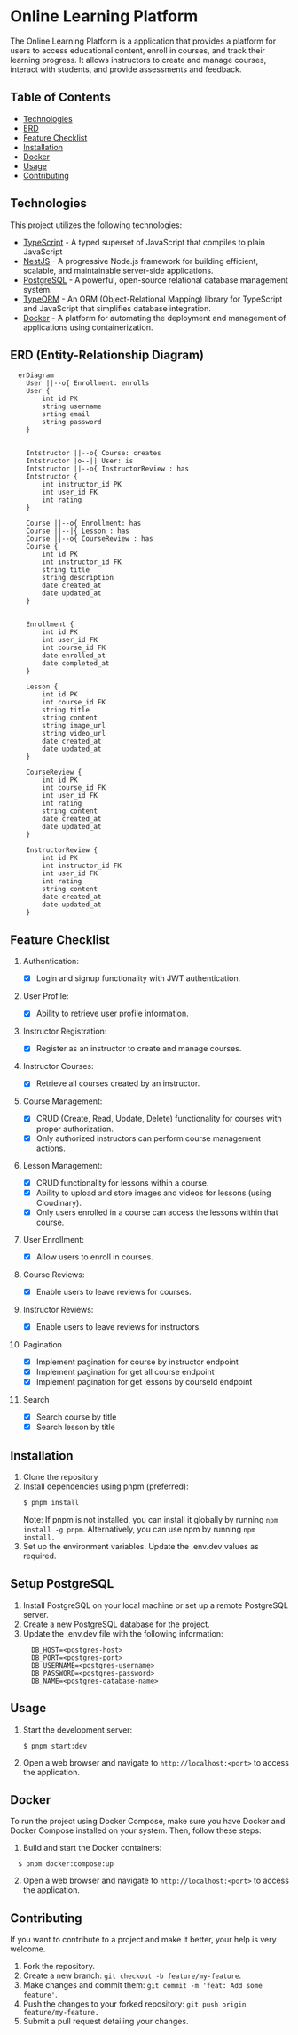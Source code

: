 # Online Learning Platform

The Online Learning Platform is a application that provides a platform for users to access educational content, enroll in courses, and track their learning progress. It allows instructors to create and manage courses, interact with students, and provide assessments and feedback.

## Table of Contents

- [Technologies](#technologies)
- [ERD](#erd-entity-relationship-diagram)
- [Feature Checklist](#feature-checklist)
- [Installation](#installation)
- [Docker](#docker)
- [Usage](#usage)
- [Contributing](#contributing)

## Technologies

This project utilizes the following technologies:

- [TypeScript](https://https://www.typescriptlang.org) - A typed superset of JavaScript that compiles to plain JavaScript
- [NestJS](https://nestjs.com) - A progressive Node.js framework for building efficient, scalable, and maintainable server-side applications.
- [PostgreSQL](https://www.postgresql.org/) - A powerful, open-source relational database management system.
- [TypeORM](https://typeorm.io/) - An ORM (Object-Relational Mapping) library for TypeScript and JavaScript that simplifies database integration.
- [Docker](https://www.docker.com/) - A platform for automating the deployment and management of applications using containerization.

## ERD (Entity-Relationship Diagram)

```mermaid
  erDiagram
    User ||--o{ Enrollment: enrolls
    User {
        int id PK
        string username
        srting email
        string password
    }


    Intstructor ||--o{ Course: creates
    Intstructor |o--|| User: is
    Intstructor ||--o{ InstructorReview : has
    Intstructor {
        int instructor_id PK
        int user_id FK
        int rating
    }

    Course ||--o{ Enrollment: has
    Course ||--|{ Lesson : has
    Course ||--o{ CourseReview : has
    Course {
        int id PK
        int instructor_id FK
        string title
        string description
        date created_at
        date updated_at
    }


    Enrollment {
        int id PK
        int user_id FK
        int course_id FK
        date enrolled_at
        date completed_at
    }

    Lesson {
        int id PK
        int course_id FK
        string title
        string content
        string image_url
        string video_url
        date created_at
        date updated_at
    }

    CourseReview {
        int id PK
        int course_id FK
        int user_id FK
        int rating
        string content
        date created_at
        date updated_at
    }

    InstructorReview {
        int id PK
        int instructor_id FK
        int user_id FK
        int rating
        string content
        date created_at
        date updated_at
    }
```

## Feature Checklist

1.  Authentication:

    - [x] Login and signup functionality with JWT authentication.

2.  User Profile:

    - [x] Ability to retrieve user profile information.

3.  Instructor Registration:

    - [x] Register as an instructor to create and manage courses.

4.  Instructor Courses:

    - [x] Retrieve all courses created by an instructor.

5.  Course Management:

    - [x] CRUD (Create, Read, Update, Delete) functionality for courses with proper authorization.
    - [x] Only authorized instructors can perform course management actions.

6.  Lesson Management:

    - [x] CRUD functionality for lessons within a course.
    - [x] Ability to upload and store images and videos for lessons (using Cloudinary).
    - [x] Only users enrolled in a course can access the lessons within that course.

7.  User Enrollment:

    - [x] Allow users to enroll in courses.

8.  Course Reviews:

    - [x] Enable users to leave reviews for courses.

9.  Instructor Reviews:

    - [x] Enable users to leave reviews for instructors.

10. Pagination

    - [x] Implement pagination for course by instructor endpoint
    - [x] Implement pagination for get all course endpoint
    - [x] Implement pagination for get lessons by courseId endpoint

11. Search
    - [x] Search course by title
    - [x] Search lesson by title

## Installation

1. Clone the repository
2. Install dependencies using pnpm (preferred):
   ```bash
   $ pnpm install
   ```
   Note: If pnpm is not installed, you can install it globally by running `npm install -g pnpm`. Alternatively, you can use npm by running `npm install.`
3. Set up the environment variables. Update the .env.dev values as required.

## Setup PostgreSQL

1. Install PostgreSQL on your local machine or set up a remote PostgreSQL server.
2. Create a new PostgreSQL database for the project.
3. Update the .env.dev file with the following information:
   ```
     DB_HOST=<postgres-host>
     DB_PORT=<postgres-port>
     DB_USERNAME=<postgres-username>
     DB_PASSWORD=<postgres-password>
     DB_NAME=<postgres-database-name>
   ```

## Usage

1. Start the development server:

   ```
   $ pnpm start:dev
   ```

2. Open a web browser and navigate to `http://localhost:<port>` to access the application.

## Docker

To run the project using Docker Compose, make sure you have Docker and Docker Compose installed on your system. Then, follow these steps:

1. Build and start the Docker containers:

```
  $ pnpm docker:compose:up
```

2. Open a web browser and navigate to `http://localhost:<port>` to access the application.

## Contributing

If you want to contribute to a project and make it better, your help is very welcome.

1. Fork the repository.
2. Create a new branch: `git checkout -b feature/my-feature`.
3. Make changes and commit them: `git commit -m 'feat: Add some feature'`.
4. Push the changes to your forked repository: `git push origin feature/my-feature.`
5. Submit a pull request detailing your changes.

